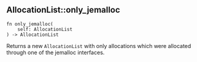 ## AllocationList::only_jemalloc

```rhai
fn only_jemalloc(
    self: AllocationList
) -> AllocationList
```

Returns a new `AllocationList` with only allocations which were allocated through
one of the jemalloc interfaces.
